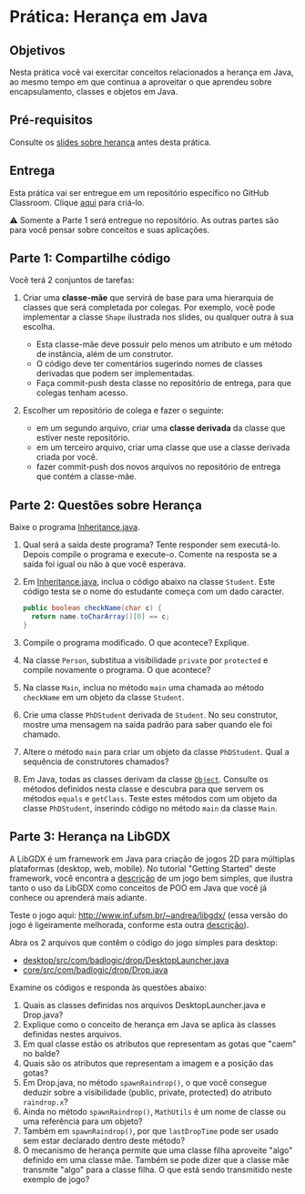 # Prática: Herança em Java


## Objetivos
Nesta prática você vai exercitar conceitos relacionados a herança em Java, ao mesmo tempo em que continua a aproveitar o que aprendeu sobre encapsulamento, classes e objetos em Java.

## Pré-requisitos

Consulte os [slides sobre herança](https://docs.google.com/presentation/d/17mn_CtmAb2PVita0lcaveXE0T7ojU2IHTMUn-f47PBE/edit?usp=sharing) antes desta prática.


## Entrega

Esta prática vai ser entregue em um repositório específico no GitHub Classroom. Clique [aqui](https://classroom.github.com/a/umZS6jfv) para criá-lo. 

:warning: Somente a Parte 1 será entregue no repositório. As outras partes são para você pensar sobre conceitos e suas aplicações.

## Parte 1: Compartilhe código

Você terá 2 conjuntos de tarefas:

1. Criar uma **classe-mãe** que servirá de base para uma hierarquia de classes que será completada por colegas. Por exemplo, você pode implementar a classe `Shape` ilustrada nos slides, ou qualquer outra à sua escolha.
   - Esta classe-mãe deve possuir pelo menos um atributo e um método de instância, além de um construtor.
   - O código deve ter comentários sugerindo nomes de classes derivadas que podem ser implementadas.
   - Faça commit-push desta classe no repositório de entrega, para que colegas tenham acesso.

2. Escolher um repositório de colega e fazer o seguinte:
   - em um segundo arquivo, criar uma **classe derivada** da classe que estiver neste repositório.
   - em um terceiro arquivo, criar uma classe que use a classe derivada criada por você.
   - fazer commit-push dos novos arquivos no repositório de entrega que contém a classe-mãe.


## Parte 2: Questões sobre Herança

Baixe o programa [Inheritance.java](src/Inheritance.java). 

1. Qual será a saída deste programa? Tente responder sem executá-lo. Depois compile o programa e execute-o. Comente na resposta se a saída foi igual ou não à que você esperava.

2. Em [Inheritance.java](src/Inheritance.java), inclua o código abaixo na classe `Student`. Este código testa se o nome do estudante começa com um dado caracter.
   ```java
   public boolean checkName(char c) {
     return name.toCharArray()[0] == c;
   }
   ```

3. Compile o programa modificado. O que acontece? Explique.

4. Na classe `Person`, substitua a visibilidade `private` por `protected` e compile novamente o programa. O que acontece?

5. Na classe `Main`, inclua no método `main` uma chamada ao método `checkName` em um objeto da classe `Student`.

6. Crie uma classe `PhDStudent` derivada de `Student`. No seu construtor, mostre uma mensagem na saída padrão para saber quando ele foi chamado.

7. Altere o método `main` para criar um objeto da classe `PhDStudent`. Qual a sequência de construtores chamados?

8. Em Java, todas as classes derivam da classe [`Object`](https://docs.oracle.com/en/java/javase/16/docs/api/java.base/java/lang/Object.html). Consulte os métodos definidos nesta classe e descubra para que servem os métodos `equals` e `getClass`. Teste estes métodos com um objeto da classe `PhDStudent`, inserindo código no método `main` da classe `Main`.


## Parte 3: Herança na LibGDX

A LibGDX é um framework em Java para criação de jogos 2D para múltiplas plataformas (desktop, web, mobile).
No tutorial "Getting Started" deste framework, você encontra a [descrição](https://libgdx.com/dev/simple-game/) de um jogo bem simples, que ilustra tanto o uso da LibGDX como conceitos de POO em Java que você já conhece ou aprenderá mais adiante.

Teste o jogo aqui: http://www.inf.ufsm.br/~andrea/libgdx/ (essa versão do jogo é ligeiramente melhorada, conforme esta outra [descrição](https://libgdx.com/dev/simple-game-extended/)). 


Abra os 2 arquivos que contêm o código do jogo simples para desktop:
   - [desktop/src/com/badlogic/drop/DesktopLauncher.java](https://github.com/AndreaInfUFSM/java-libgdx-simple-drop-example/blob/master/desktop/src/com/badlogic/drop/DesktopLauncher.java) 
   - [core/src/com/badlogic/drop/Drop.java](https://github.com/AndreaInfUFSM/java-libgdx-simple-drop-example/blob/master/core/src/com/badlogic/drop/Drop.java)

Examine os códigos e responda às questões abaixo:

1. Quais as classes definidas nos arquivos DesktopLauncher.java e Drop.java?
2. Explique como o conceito de herança em Java se aplica às classes definidas nestes arquivos.
3. Em qual classe estão os atributos que representam as gotas que "caem" no balde?
4. Quais são os atributos que representam a imagem e a posição das gotas?
5. Em Drop.java, no método `spawnRaindrop()`, o que você consegue deduzir sobre a visibilidade (public, private, protected) do atributo `raindrop.x`?
6. Ainda no método `spawnRaindrop()`, `MathUtils` é um nome de classe ou uma referência para um objeto?
7. Também em `spawnRaindrop()`, por que `lastDropTime` pode ser usado sem estar declarado dentro deste método?
8. O mecanismo de herança permite que uma classe filha aproveite "algo" definido em uma classe mãe. Também se pode dizer que a classe mãe transmite "algo" para a classe filha. O que está sendo transmitido neste exemplo de jogo?



















